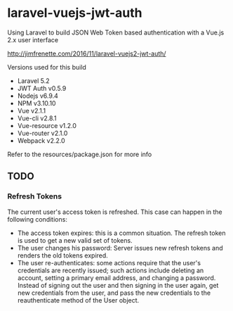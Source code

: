 # laravel-vuejs-jwt-auth
Using Laravel to build JSON Web Token based authentication with a Vue.js 2.x user interface

http://jimfrenette.com/2016/11/laravel-vuejs2-jwt-auth/

Versions used for this build

* Laravel 5.2
* JWT Auth v0.5.9
* Nodejs v6.9.4
* NPM v3.10.10
* Vue v2.1.1
* Vue-cli v2.8.1
* Vue-resource v1.2.0
* Vue-router v2.1.0
* Webpack v2.2.0

Refer to the resources/package.json for more info

## TODO

### Refresh Tokens

The current user's access token is refreshed. This case can happen in the following conditions:

* The access token expires: this is a common situation. The refresh token is used to get a new valid set of tokens.
* The user changes his password: Server issues new refresh tokens and renders the old tokens expired.
* The user re-authenticates: some actions require that the user's credentials are recently issued; such actions include deleting an account, setting a primary email address, and changing a password. Instead of signing out the user and then signing in the user again, get new credentials from the     user, and pass the new credentials to the reauthenticate method of the User object.
